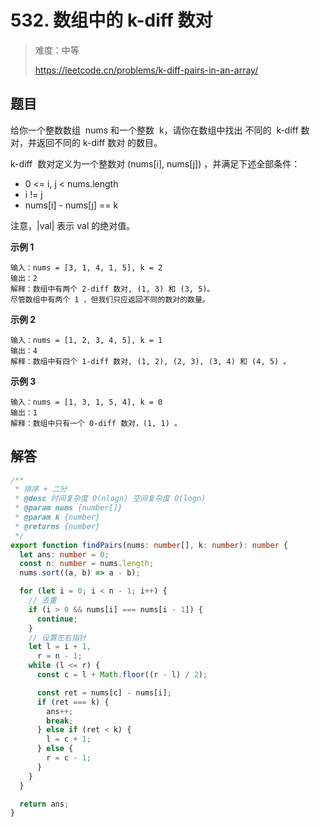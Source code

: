 # 532. 数组中的 k-diff 数对

> 难度：中等
>
> https://leetcode.cn/problems/k-diff-pairs-in-an-array/

## 题目

给你一个整数数组  nums 和一个整数  k，请你在数组中找出 不同的  k-diff 数对，并返回不同的 k-diff 数对 的数目。

k-diff  数对定义为一个整数对 (nums[i], nums[j]) ，并满足下述全部条件：

- 0 <= i, j < nums.length
- i != j
- nums[i] - nums[j] == k

注意，|val| 表示 val 的绝对值。

**示例 1**

```
输入：nums = [3, 1, 4, 1, 5], k = 2
输出：2
解释：数组中有两个 2-diff 数对, (1, 3) 和 (3, 5)。
尽管数组中有两个 1 ，但我们只应返回不同的数对的数量。
```

**示例 2**

```
输入：nums = [1, 2, 3, 4, 5], k = 1
输出：4
解释：数组中有四个 1-diff 数对, (1, 2), (2, 3), (3, 4) 和 (4, 5) 。
```

**示例 3**

```
输入：nums = [1, 3, 1, 5, 4], k = 0
输出：1
解释：数组中只有一个 0-diff 数对，(1, 1) 。
```

## 解答

```typescript
/**
 * 排序 + 二分
 * @desc 时间复杂度 O(nlogn) 空间复杂度 O(logn)
 * @param nums {number[]}
 * @param k {number}
 * @returns {number}
 */
export function findPairs(nums: number[], k: number): number {
  let ans: number = 0;
  const n: number = nums.length;
  nums.sort((a, b) => a - b);

  for (let i = 0; i < n - 1; i++) {
    // 去重
    if (i > 0 && nums[i] === nums[i - 1]) {
      continue;
    }
    // 设置左右指针
    let l = i + 1,
      r = n - 1;
    while (l <= r) {
      const c = l + Math.floor((r - l) / 2);

      const ret = nums[c] - nums[i];
      if (ret === k) {
        ans++;
        break;
      } else if (ret < k) {
        l = c + 1;
      } else {
        r = c - 1;
      }
    }
  }

  return ans;
}
```
